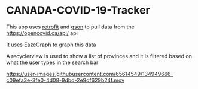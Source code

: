 # CANADA-COVID-19-Tracker

This app uses [retrofit](https://square.github.io/retrofit/) and [gson](https://github.com/google/gson) to pull data from the https://opencovid.ca/api/ api

It uses [EazeGraph](https://androidrepo.com/repo/blackfizz-EazeGraph-android-chart) to graph this data

A recyclerview is used to show a list of provinces and it is filtered based on what the user types in the search bar

https://user-images.githubusercontent.com/65614549/134949666-c09efa3e-3fe0-4d08-9dbd-2e9df629b24f.mov
